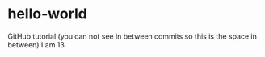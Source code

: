 # hello-world
GitHub tutorial
(you can not see in between commits so this is the space in between) I am 13
